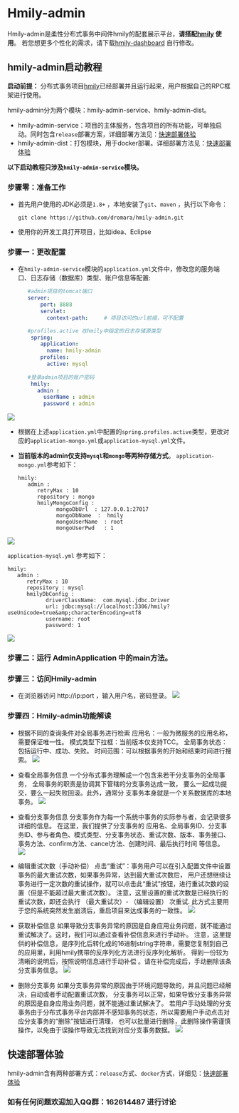 # Hmily-admin
Hmily-admin是柔性分布式事务中间件hmily的配套展示平台，**请搭配[hmily](https://github.com/dromara/hmily) 使用**。
若您想更多个性化的需求，请下载[hmily-dashboard](https://github.com/dromara/hmily-dashboard) 自行修改。

## hmily-admin启动教程

**启动前提：** 分布式事务项目[hmily](https://github.com/dromara/hmily)已经部署并且运行起来，用户根据自己的RPC框架进行使用。

hmily-admin分为两个模块：hmily-admin-service、hmily-admin-dist。

- hmily-admin-service：项目的主体服务，包含项目的所有功能，可单独启动。同时包含`release`部署方案，详细部署方法见：[快速部署体验](https://github.com/dromara/hmily-admin/blob/master/QuickStart.md)
- hmily-admin-dist：打包模块，用于docker部署。详细部署方法见：[快速部署体验](https://github.com/dromara/hmily-admin/blob/master/QuickStart.md)



**以下启动教程只涉及`hmily-admin-service`模块。**

### 步骤零：准备工作

* 首先用户使用的JDK必须是`1.8+` ，本地安装了`git`、`maven` ，执行以下命令：

   ```
   git clone https://github.com/dromara/hmily-admin.git
   ```
* 使用你的开发工具打开项目，比如idea、Eclipse

### 步骤一：更改配置

* 在`hmily-admin-service`模块的`application.yml`文件中，修改您的服务端口、日志存储（数据库）类型、账户信息等配置:

   ```yml
      #admin项目的tomcat端口
      server:
          port: 8888
          servlet:
            context-path:     # 项目访问的url前缀，可不配置

      #profiles.active 在hmily中指定的日志存储源类型
       spring:
          application:
            name: hmily-admin
          profiles:
            active: mysql
     
      #登录admin项目的账户密码
       hmily:
         admin :
           userName : admin
           password : admin
   ```
![](https://github.com/yu199195/yu199195.github.io/tree/master/images/hmily/config.jpg)

* 根据在上述`application.yml`中配置的`spring.profiles.active`类型，更改对应的`application-mongo.yml`或`application-mysql.yml`文件。
* **当前版本的admin仅支持`mysql`和`mongo`等两种存储方式**。
  `application-mongo.yml`参考如下：

   ```
   hmily:
      admin :
         retryMax : 10
         repository : mongo
         hmilyMongoConfig :
               mongoDbUrl  : 127.0.0.1:27017
               mongoDbName  :  hmily
               mongoUserName  : root
               mongoUserPwd   : 1
   ```
![](https://github.com/yu199195/yu199195.github.io/tree/master/images/hmily/mongoConfig.jpg)

`application-mysql.yml` 参考如下：
   ```
   hmily:
      admin :
         retryMax : 10
         repository : mysql
         hmilyDbConfig :
               driverClassName:  com.mysql.jdbc.Driver
               url: jdbc:mysql://localhost:3306/hmily?useUnicode=true&amp;characterEncoding=utf8
               username: root
               password: 1
   ```

![](https://github.com/yu199195/yu199195.github.io/tree/master/images/hmily/mysqlConfig.jpg)

### 步骤二：运行 AdminApplication 中的main方法。

### 步骤三：访问Hmily-admin
* 在浏览器访问 http://ip:port ，输入用户名，密码登录。
  ![](https://github.com/yu199195/yu199195.github.io/tree/master/images/hmily/login.jpg)

### 步骤四：Hmily-admin功能解读
* 根据不同的查询条件对全局事务进行检索
  应用名：一般为微服务的应用名称，需要保证唯一性。
  模式类型下拉框：当前版本仅支持TCC。
  全局事务状态： 包括运行中、成功、失败。
  时间范围：可以根据事务的开始和结束时间进行搜索。
  ![](https://github.com/yu199195/yu199195.github.io/tree/master/images/hmily/searchConditions.jpg)

* 查看全局事务信息
  一个分布式事务理解成一个包含来若干分支事务的全局事务，
  全局事务的职责是协调其下管辖的分支事务达成一致，
  要么一起成功提交，要么一起失败回滚。此外，通常分 支事务本身就是一个关系数据库的本地事务。
  ![](https://github.com/yu199195/yu199195.github.io/tree/master/images/hmily/TransInfo.jpg)

* 查看分支事务信息
  分支事务作为每一个系统中事务的实际参与者，会记录很多详细的信息。
  在这里，我们提供了分支事务的
  应用名、全局事务ID、分支事务ID、参与者角色、模式类型、分支事务状态、重试次数、版本、事务接口、事务方法、confirm方法、cancel方法、创建时间、最后执行时间
  等信息。
  ![](https://github.com/yu199195/yu199195.github.io/tree/master/images/hmily/participantInfo.jpg)

* 编辑重试次数（手动补偿）
  点击“重试”：事务用户可以在引入配置文件中设置事务的最大重试次数，如果事务异常，达到最大重试次数后，
  用户还想继续让事务进行一定次数的重试操作，就可以点击此“重试”按钮，进行重试次数的设置（但是不能超过最大重试次数）。
  注意，这里设置的重试次数是已经执行的重试次数，即还会执行 （最大重试次）- （编辑设置） 次重试.
  此方式主要用于您的系统突然发生崩溃后，重启项目来达成事务的一致性。
  ![](https://github.com/yu199195/yu199195.github.io/tree/master/images/hmily/retry.jpg)


* 获取补偿信息
  如果导致分支事务异常的原因是自身应用业务问题，就不能通过重试解决了。这时，我们可以通过查看补偿信息来进行手动补。
  注意，这里提供的补偿信息，是序列化后转化成的16进制string字符串，需要您复制到自己的应用里，利用hmily携带的反序列化方法进行反序列化解析。
  得到一份较为清晰的说明后，按照说明信息进行手动补偿 。请在补偿完成后，手动删除该条分支事务信息。
  ![](https://github.com/yu199195/yu199195.github.io/tree/master/images/hmily/compensation.jpg)


* 删除分支事务
  如果分支事务异常的原因由于环境问题导致的，并且问题已经解决，自动或者手动配置重试次数，
  分支事务可以正常，如果导致分支事务异常的原因是自身应用业务问题，就不能通过重试解决了。
  若用户手动处理的分支事务由于分布式事务平台内部并不感知事务的状态，所以需要用户手动点击对应分支事务的“删除”按钮进行清理，
  也可以批量进行删除，此删除操作需谨慎操作，以免由于误操作导致无法找到对应分支事务数据。
  ![](https://github.com/yu199195/yu199195.github.io/tree/master/images/hmily/delete.jpg)

## 快速部署体验

hmily-admin含有两种部署方式：`release`方式、`docker`方式，详细见：[快速部署体验](https://github.com/dromara/hmily-admin/blob/master/QuickStart.md)


### 如有任何问题欢迎加入QQ群：162614487 进行讨论